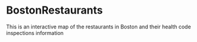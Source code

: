 # BostonRestaurants
This is an interactive map of the restaurants in Boston and their health code inspections information 
